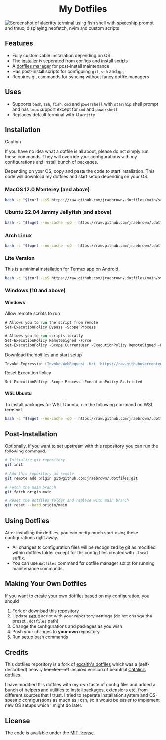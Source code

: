 <p align="center">
	<h1 align="center">My Dotfiles</h1>
</p>

![Screenshot of alacritty terminal using fish shell with spaceship prompt and tmux, displaying neofetch, nvim and custom scripts](assets/screenshots/dotfiles.png)

## Features

- Fully customizable installation depending on OS
- The [installer](scripts/) is seperated from configs and install scripts
- A [dotfiles manager](bin/dotfiles/main.sh) for post-install maintenance
- Has post-install scripts for configuring `git`, `ssh` and `gpg`
- Requires git commands for syncing without fancy dotfile managers

## Uses

- Supports `bash`, `zsh`, `fish`, `cmd` and `powershell` with `starship` shell prompt and has `tmux` support except for `cmd` and `powershell`
- Replaces default terminal with `Alacritty`

## Installation

> [!CAUTION]
> If you have no idea what a dotfile is all about, please do not simply run these commands. They will override your configurations with my configurations and install bunch of packages.

Depending on your OS, copy and paste the code to start installation. This code will download my dotfiles and start setup depending on your OS.

### MacOS 12.0 Monterey (and above)

```bash
bash -c "$(curl -LsS https://raw.github.com/jraebrown/.dotfiles/main/scripts/setup.sh)"
```

### Ubuntu 22.04 Jammy Jellyfish (and above)

```bash
bash -c "$(wget --no-cache -qO - https://raw.github.com/jraebrown/.dotfiles/main/scripts/setup.sh)"
```

### Arch Linux

```bash
bash -c "$(wget --no-cache -qO - https://raw.github.com/jraebrown/.dotfiles/main/scripts/setup.sh)"
```

### Lite Version

This is a minimal installation for Termux app on Android.

```bash
bash -c "$(curl -LsS https://raw.github.com/jraebrown/.dotfiles/main/system/lite/install.sh)"
```

### Windows (10 and above)

#### Windows

Allow remote scripts to run

```ps
# Allows you to run the script from remote
Set-ExecutionPolicy Bypass -Scope Process

# Allows you to run scripts locally
Set-ExecutionPolicy RemoteSigned -Force
Set-ExecutionPolicy -Scope CurrentUser -ExecutionPolicy RemoteSigned -Force
```

Download the dotfiles and start setup

```ps
Invoke-Expression (Invoke-WebRequest -Uri 'https://raw.githubusercontent.com/jraebrown/.dotfiles/main/scripts/setup.ps1').Content
```

Reset Execution Policy

```ps
Set-ExecutionPolicy -Scope Process -ExecutionPolicy Restricted
```

#### WSL Ubuntu

To install packages for WSL Ubuntu, run the following command on WSL terminal.

```bash
bash -c "$(wget --no-cache -qO - https://raw.github.com/jraebrown/.dotfiles/main/scripts/setup.sh)"
```

## Post-Installation

Optionally, if you want to set upstream with this repository, you can run the following command.

```bash
# Initialize git repository
git init

# Add this repository as remote
git remote add origin git@github.com:jraebrown/.dotfiles.git

# Fetch the main branch
git fetch origin main

# Reset the dotfiles folder and replace with main branch
git reset --hard origin/main
```

## Using Dotfiles

After installing the dotfiles, you can pretty much start using these configurations right away.

- All changes to configuration files will be recognized by git as modified within dotfiles folder except for the config files created with `.local` suffix.
- You can use `dotfiles` command for dotfile manager script for running maintenance commands.

## Making Your Own Dotfiles

If you want to create your own dotfiles based on my configuration, you should

1. Fork or download this repository
2. Update [setup](scripts/setup.sh) script with your repository settings (do not change the preset `.dotfiles` path)
3. Change the configurations and packages as you wish
4. Push your changes to **your own** repository
5. Run setup bash commands

## Credits

This dotfiles repository is a fork of [excalth's dotfiles](https://github.com/excalith/.dotfiles) which was a (self-described) heavily ~~knocked-off~~ inspired version of beautiful [Cătălin’s dotfiles](https://github.com/alrra/dotfiles).

I have modified this dotfiles with my own taste of config files and added a bunch of helpers and utilities to install packages, extensions etc. from different sources that I trust. I tried to seperate installation system and OS-spesific configurations as much as I can, so it would be easier to implement new OS setups which I might do later.

## License

The code is available under the [MIT license](LICENSE).
